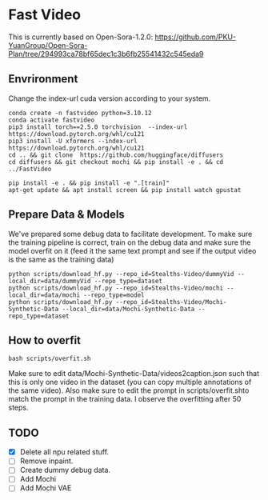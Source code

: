 # Fast Video
This is currently based on Open-Sora-1.2.0: https://github.com/PKU-YuanGroup/Open-Sora-Plan/tree/294993ca78bf65dec1c3b6fb25541432c545eda9

## Envrironment
Change the index-url cuda version according to your system.
```
conda create -n fastvideo python=3.10.12
conda activate fastvideo
pip3 install torch==2.5.0 torchvision  --index-url https://download.pytorch.org/whl/cu121
pip3 install -U xformers --index-url https://download.pytorch.org/whl/cu121
cd .. && git clone  https://github.com/huggingface/diffusers
cd diffusers && git checkout mochi && pip install -e . && cd ../FastVideo
```

```
pip install -e . && pip install -e ".[train]"
apt-get update && apt install screen && pip install watch gpustat
```

## Prepare Data & Models
We've prepared some debug data to facilitate development. To make sure the training pipeline is correct, train on the debug data and make sure the model overfit on it (feed it the same text prompt and see if the output video is the same as the training data)

```
python scripts/download_hf.py --repo_id=Stealths-Video/dummyVid --local_dir=data/dummyVid --repo_type=dataset
python scripts/download_hf.py --repo_id=Stealths-Video/mochi --local_dir=data/mochi --repo_type=model
python scripts/download_hf.py --repo_id=Stealths-Video/Mochi-Synthetic-Data --local_dir=data/Mochi-Synthetic-Data --repo_type=dataset
```

## How to overfit
```
bash scripts/overfit.sh
```
Make sure to edit data/Mochi-Synthetic-Data/videos2caption.json such that this is only one video in the dataset (you can copy multiple annotations of the same video). Also make sure to edit the prompt in scripts/overfit.shto match the prompt in the training data. I observe the overfitting  after 50 steps. 

## TODO

- [X] Delete all npu related stuff.
- [ ] Remove inpaint. 
- [ ] Create dummy debug data. 
- [ ] Add Mochi
- [ ] Add Mochi VAE
